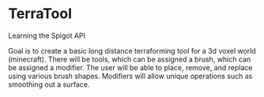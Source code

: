 # TerraTool
Learning the Spigot API

Goal is to create a basic long distance terraforming tool for a 3d voxel world (minecraft). There will be tools, which can be assigned a brush, which can be assigned a modifier. The user will be able to place, remove, and replace using various brush shapes. Modifiers will allow unique operations such as smoothing out a surface.
